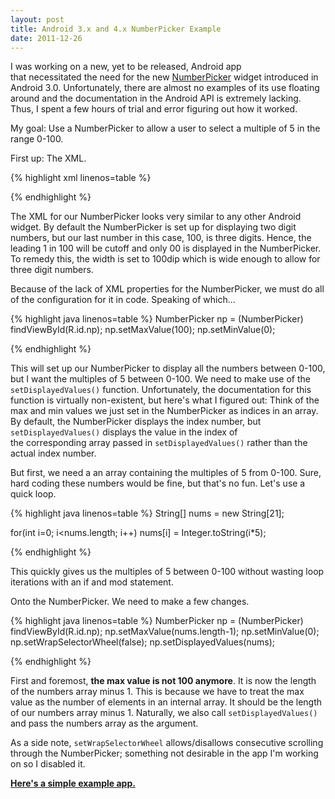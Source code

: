 ```yaml
---
layout: post
title: Android 3.x and 4.x NumberPicker Example
date: 2011-12-26
---
```


I was working on a new, yet to be released, Android app that necessitated the need for the new <a title="NumberPicker" href="http://developer.android.com/reference/android/widget/NumberPicker.html">NumberPicker</a> widget introduced in Android 3.0. Unfortunately, there are almost no examples of its use floating around and the documentation in the Android API is extremely lacking. Thus, I spent a few hours of trial and error figuring out how it worked.

My goal: Use a NumberPicker to allow a user to select a multiple of 5 in the range 0-100.

First up: The XML.

{% highlight xml linenos=table %}
<NumberPicker android:id="@+id/np"
   android:layout_width="wrap_content"
   android:layout_height="wrap_content"
   android:width="100dip"/>

{% endhighlight %}


The XML for our NumberPicker looks very similar to any other Android widget. By default the NumberPicker is set up for displaying two digit numbers, but our last number in this case, 100, is three digits. Hence, the leading 1 in 100 will be cutoff and only 00 is displayed in the NumberPicker. To remedy this, the width is set to 100dip which is wide enough to allow for three digit numbers.

Because of the lack of XML properties for the NumberPicker, we must do all of the configuration for it in code. Speaking of which...

<!--more-->

{% highlight java linenos=table %}
NumberPicker np = (NumberPicker) findViewById(R.id.np);
np.setMaxValue(100);
np.setMinValue(0);

{% endhighlight %}

This will set up our NumberPicker to display all the numbers between 0-100, but I want the multiples of 5 between 0-100. We need to make use of the <code>setDisplayedValues()</code> function. Unfortunately, the documentation for this function is virtually non-existent, but here's what I figured out: Think of the max and min values we just set in the NumberPicker as indices in an array. By default, the NumberPicker displays the index number, but <code>setDisplayedValues()</code> displays the value in the index of the corresponding array passed in <code>setDisplayedValues()</code> rather than the actual index number.

But first, we need a an array containing the multiples of 5 from 0-100. Sure, hard coding these numbers would be fine, but that's no fun. Let's use a quick loop.

{% highlight java linenos=table %}
String[] nums = new String[21];

for(int i=0; i<nums.length; i++)
   nums[i] = Integer.toString(i*5);

{% endhighlight %}

This quickly gives us the multiples of 5 between 0-100 without wasting loop iterations with an if and mod statement.

Onto the NumberPicker. We need to make a few changes.

{% highlight java linenos=table %}
NumberPicker np = (NumberPicker) findViewById(R.id.np);
np.setMaxValue(nums.length-1);
np.setMinValue(0);
np.setWrapSelectorWheel(false);
np.setDisplayedValues(nums);

{% endhighlight %}

First and foremost, <strong>the max value is not 100 anymore</strong>. It is now the length of the numbers array minus 1. This is because we have to treat the max value as the number of elements in an internal array. It should be the length of our numbers array minus 1. Naturally, we also call <code>setDisplayedValues()</code> and pass the numbers array as the argument.

As a side note, <code>setWrapSelectorWheel</code> allows/disallows consecutive scrolling through the NumberPicker; something not desirable in the app I'm working on so I disabled it.

<strong><a href="{{ site.baseurl }}/assets/demos/NumberPickerDemo.zip">Here's a simple example app.</a></strong>
